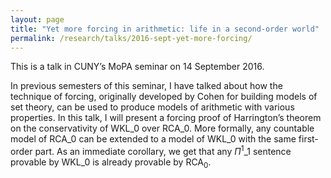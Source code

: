 ```yaml
---
layout: page
title: "Yet more forcing in arithmetic: life in a second-order world"
permalink: /research/talks/2016-sept-yet-more-forcing/
---
```


This is a talk in CUNY’s MoPA seminar on 14 September 2016.

In previous semesters of this seminar, I have talked about how the technique of forcing, originally developed by Cohen for building models of set theory, can be used to produce models of arithmetic with various properties. In this talk, I will present a forcing proof of Harrington’s theorem on the conservativity of $\mathsf{WKL}\_0$ over $\mathsf{RCA}\_0$. More formally, any countable model of $\mathsf{RCA}\_0$ can be extended to a model of $\mathsf{WKL}\_0$ with the same first-order part. As an immediate corollary, we get that any $\Pi^1\_1$ sentence provable by $\mathsf{WKL}\_0$ is already provable by $\mathsf{RCA}_0$.
